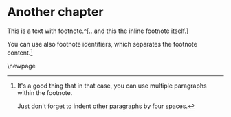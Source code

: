 # Another chapter

This is a text with footnote.^[…and this the inline footnote itself.]

You can use also footnote identifiers, which separates the footnote content.[^footnote]

[^footnote]: It's a good thing that in that case, you can use multiple paragraphs within the footnote.

    Just don't forget to indent other paragraphs by four spaces.

\newpage

